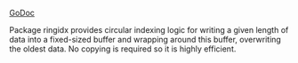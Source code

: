 [GoDoc](https://pkg.go.dev/github.com/emer/emergent/ringidx)

Package ringidx provides circular indexing logic for writing a given length of data into a fixed-sized buffer and wrapping around this buffer, overwriting the oldest data.  No copying is required so it is highly efficient.


